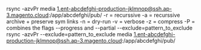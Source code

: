 rsync -azvPr media 1.ent-abcdefghi-production-jklmnop@ssh.ap-3.magento.cloud:/app/abcdefghi/pub/
-r = recurssive
-a = recurssive archive + preserve sym links
-n = dry-run
-v = verbose
-z = compress
-P = combines the flags --progress and --partial
 --exclude=pattern_to_exclude
 rsync -azvPr --exclude=pattern_to_exclude media 1.ent-abcdefghi-production-jklmnop@ssh.ap-3.magento.cloud:/app/abcdefghi/pub/
